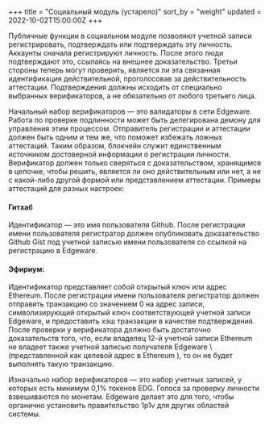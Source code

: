 +++
title = "Социальный модуль (устарело)"
sort_by = "weight"
updated = 2022-10-02T15:00:00Z
+++

Публичные функции в социальном модуле позволяют учетной записи регистрировать, подтверждать или подтверждать эту личность. Аккаунты сначала регистрируют личность. После этого люди подтверждают это, ссылаясь на внешнее доказательство. Третьи стороны теперь могут проверить, является ли эта связанная идентификация действительной, проголосовав за действительность аттестации. Подтверждения должны исходить от специально выбранных верификаторов, а не обязательно от любого третьего лица.

Начальный набор верификаторов — это валидаторы в сети Edgeware. Работа по проверке подлинности может быть делегирована демону для управления этим процессом. Отправитель регистрации и аттестации должен быть одним и тем же, что поможет избежать ложных аттестаций. Таким образом, блокчейн служит единственным источником достоверной информации о регистрации личности. Верификатор должен только сверяться с доказательством, хранящимся в цепочке, чтобы решить, является ли оно действительным или нет, а не с какой-либо другой формой или представлением аттестации. Примеры аттестаций для разных настроек:

#### Гитхаб

Идентификатор — это имя пользователя Github. После регистрации имени пользователя регистратор должен опубликовать доказательство Github Gist под учетной записью имени пользователя со ссылкой на регистрацию в Edgeware.

#### Эфириум:

Идентификатор представляет собой открытый ключ или адрес Ethereum. После регистрации имени пользователя регистратор должен отправить транзакцию со значением 0 на адрес записи, символизирующий открытый ключ соответствующей учетной записи Edgeware, и предоставить хэш транзакции в качестве подтверждения. После проверки у верификатора должно быть достаточно доказательств того, что, если владелец 12-й учетной записи Ethereum не владеет также учетной записью получателя Edgeware \ (представленной как целевой адрес в Ethereum \), то он не будет выполнять такую ​​транзакцию.

Изначально набор верификаторов — это набор учетных записей, у которых есть минимум 0,1% токенов EDG. Голоса за проверку личности взвешиваются по монетам. Edgeware делает это для того, чтобы органично установить правительство 1p1v для других областей системы.
